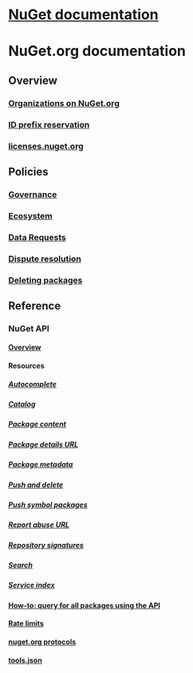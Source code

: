 # [NuGet documentation](../index.md)
# NuGet.org documentation
## Overview
### [Organizations on NuGet.org](organizations-on-nuget-org.md)
### [ID prefix reservation](id-prefix-reservation.md)
### [licenses.nuget.org](licenses.nuget.org.md)
## Policies
### [Governance](../policies/governance.md)
### [Ecosystem](../policies/ecosystem.md)
### [Data Requests](../policies/Data-requests.md)
### [Dispute resolution](../policies/dispute-resolution.md)
### [Deleting packages](../policies/deleting-packages.md)
## Reference
### NuGet API
#### [Overview](../api/overview.md)
#### Resources
##### [Autocomplete](../api/search-autocomplete-service-resource.md)
##### [Catalog](../api/catalog-resource.md)
##### [Package content](../api/package-base-address-resource.md)
##### [Package details URL](../api/package-details-template-resource.md)
##### [Package metadata](../api/registration-base-url-resource.md)
##### [Push and delete](../api/package-publish-resource.md)
##### [Push symbol packages](../api/symbol-package-publish-resource.md)
##### [Report abuse URL](../api/report-abuse-resource.md)
##### [Repository signatures](../api/repository-signatures-resource.md)
##### [Search](../api/search-query-service-resource.md)
##### [Service index](../api/service-index.md)
#### [How-to: query for all packages using the API](../guides/api/query-for-all-published-packages.md)
#### [Rate limits](../api/rate-limits.md)
#### [nuget.org protocols](../api/nuget-protocols.md)
#### [tools.json](../api/tools-json.md)